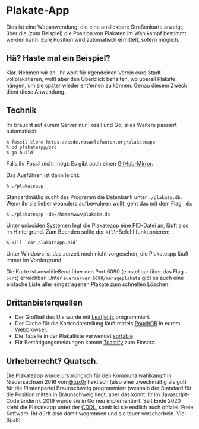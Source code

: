 # Plakate-App

Dies ist eine Webanwendung, die eine anklickbare Straßenkarte anzeigt, über die (zum Beispiel) die Position von Plakaten im Wahlkampf bestimmt werden kann. Eure Position wird automatisch ermittelt, sofern möglich.

## Hä? Haste mal ein Beispiel?

Klar. Nehmen wir an, ihr wollt für irgendeinen Verein eure Stadt vollplakatieren, wollt aber den Überblick behalten, wo überall Plakate hängen, um sie später wieder entfernen zu können. Genau diesem Zweck dient diese Anwendung.

## Technik

Ihr braucht auf eurem Server nur Fossil und Go, alles Weitere passiert automatisch:

    % fossil clone https://code.rosaelefanten.org/plakateapp
    % cd plakateapp/src
    % go build

Falls ihr Fossil nicht mögt: Es gibt auch einen [GitHub-Mirror](https://github.com/dertuxmalwieder/plakateapp).

Das Ausführen ist dann leicht:

    % ./plakateapp

Standardmäßig sucht das Programm die Datenbank unter `./plakate.db`. Wenn ihr sie lieber woanders aufbewahren wollt, geht das mit dem Flag `-db`:

    % ./plakateapp -db=/home/www/plakate.db

Unter unixoiden Systemen legt die Plakateapp eine PID-Datei an, läuft also im Hintergrund. Zum Beenden sollte der `kill`-Befehl funktionieren:

    % kill `cat plakateapp.pid`

Unter Windows ist das zurzeit noch nicht vorgesehen, die Plakateapp läuft immer im Vordergrund.

Die Karte ist anschließend über den Port 6090 (einstellbar über das Flag `-port`) erreichbar. Unter `euerserver:6090/manageplakate` gibt es auch eine einfache Liste aller eingetragenen Plakate zum schnellen Löschen.

## Drittanbieterquellen

* Der Großteil des UIs wurde mit [Leafjet.js](http://leafletjs.com/) programmiert.
* Der Cache für die Kartendarstellung läuft mittels [PouchDB](https://pouchdb.com/) in eurem Webbrowser.
* Die Tabelle in der Plakatliste verwendet [sortable](https://github.com/tofsjonas/sortable).
* Für Bestätigungsmeldungen kommt [Toastify](https://apvarun.github.io/toastify-js/) zum Einsatz.

## Urheberrecht? Quatsch.

Die Plakateapp wurde ursprünglich für den Kommunalwahlkampf in Niedersachsen 2016 von [@tux0r](https://twitter.com/tux0r) hektisch (also eher zweckmäßig als gut) für die Piratenpartei Braunschweig programmiert (weshalb der Standard für die Position mitten in Braunschweig liegt, aber das könnt ihr im Javascript-Code ändern). 2019 wurde sie in Go neu implementiert. Seit Ende 2020 steht die Plakateapp unter der [CDDL](LICENSE), somit ist sie endlich auch offiziell Freie Software. Ihr dürft also damit wegrennen und sie teuer verscherbeln. Viel Spaß!
